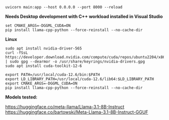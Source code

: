 ```
uvicorn main:app --host 0.0.0.0 --port 8000 --reload
```

**Needs Desktop development with C++ workload installed in Visual Studio**

```
set CMAKE_ARGS=-DGGML_CUDA=ON
pip install llama-cpp-python --force-reinstall --no-cache-dir
```

**Linux**
```
sudo apt install nvidia-driver-565
curl -fSsL https://developer.download.nvidia.com/compute/cuda/repos/ubuntu2204/x86_64/3bf863cc.pub | sudo gpg --dearmor -o /usr/share/keyrings/nvidia-drivers.gpg
sudo apt install cuda-toolkit-12-6
```

```
export PATH=/usr/local/cuda-12.6/bin:$PATH
export LD_LIBRARY_PATH=/usr/local/cuda-12.6/lib64:$LD_LIBRARY_PATH
export CMAKE_ARGS=-DGGML_CUDA=ON
pip install llama-cpp-python --force-reinstall --no-cache-dir
```

**Models tested:**

https://huggingface.co/meta-llama/Llama-3.1-8B-Instruct
https://huggingface.co/bartowski/Meta-Llama-3.1-8B-Instruct-GGUF